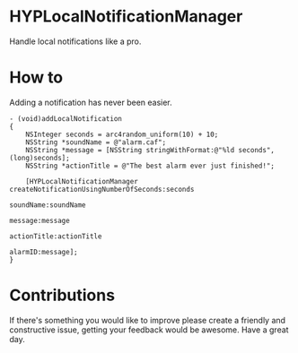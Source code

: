 HYPLocalNotificationManager
===========================

Handle local notifications like a pro.

# How to

Adding a notification has never been easier.

```objc
- (void)addLocalNotification
{
    NSInteger seconds = arc4random_uniform(10) + 10;
    NSString *soundName = @"alarm.caf";
    NSString *message = [NSString stringWithFormat:@"%ld seconds", (long)seconds];
    NSString *actionTitle = @"The best alarm ever just finished!";

    [HYPLocalNotificationManager createNotificationUsingNumberOfSeconds:seconds
                                                              soundName:soundName
                                                                message:message
                                                            actionTitle:actionTitle
                                                                alarmID:message];
}
```
Contributions
=============

If there's something you would like to improve please create a friendly and constructive issue, getting your feedback would be awesome. Have a great day.
